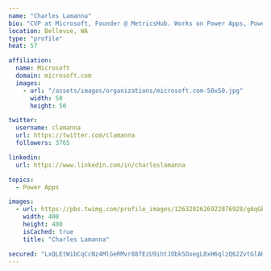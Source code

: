 ```yaml
---
name: "Charles Lamanna"
bio: "CVP at Microsoft, Founder @ MetricsHub. Works on Power Apps, Power Automate, Power Virtual Agent, Common Data Service and Dynamics 365."
location: Bellevue, WA
type: "profile"
heat: 57

affiliation:
  name: Microsoft
  domain: microsoft.com
  images:
    - url: "/assets/images/organizations/microsoft.com-50x50.jpg"
      width: 50
      height: 50

twitter:
  username: clamanna
  url: https://twitter.com/clamanna
  followers: 3765

linkedin:
  url: https://www.linkedin.com/in/charleslamanna

topics:
  - Power Apps

images:
  - url: https://pbs.twimg.com/profile_images/1263202626922876928/g6qGbHZ-_400x400.jpg
    width: 400
    height: 400
    isCached: true
    title: "Charles Lamanna"

secured: "LxQLEtWibCqCcNz4MlGeRMvr88fEzU9ihtJObkSOxegL8xH6qlzQ62ZvtGlAH51xBPzllrd2pPMRW7ZVKssPwrDqQiV/L9bc6sm0TiSGJjIWMgU1f7APa3CRqNWKZW8//LbaDIOUbYXrPV3ZthF7qY1UQQ7FPsago7rCH+UqFL1KrldF/1EK1C2u4dFfPHGVVa9+ZFB0xP9lrPBOoFPajqrEVbPWITDXVVfAPW17j4NAkYGxGp2+Ne3JiHUWnJc60c0n9MefANaXcOUiTbcv7G47S7RHqrqf2dguEPxaGvHCkCmUePtxdwRkXiKnNJziYYLMTU2EIB9WMAnu7Bs+d/S9VXK1C640IP28HwRR52vI3I45Erq6G3YvvQWUvvSVkUeVp+T6uyaejpn0UuTMKSJTZeS0RRlLM88nMeyyhhs=;WEUae0IrAfTHlXUOTCiWZw=="
---
```



